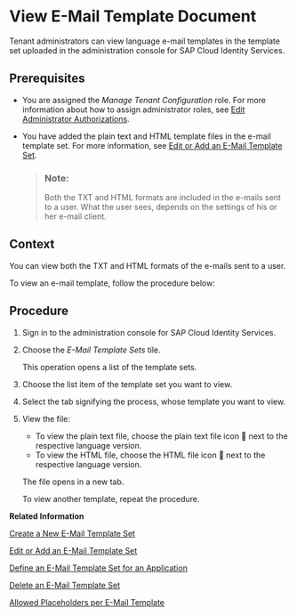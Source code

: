 <!-- loio148568a0835949ac908a0d3d0facbfe4 -->

<link rel="stylesheet" type="text/css" href="../css/sap-icons.css"/>

# View E-Mail Template Document

Tenant administrators can view language e-mail templates in the template set uploaded in the administration console for SAP Cloud Identity Services.



<a name="loio148568a0835949ac908a0d3d0facbfe4__prereq_pf3_kcb_fbb"/>

## Prerequisites

-   You are assigned the *Manage Tenant Configuration* role. For more information about how to assign administrator roles, see [Edit Administrator Authorizations](edit-administrator-authorizations-86ee374.md).

-   You have added the plain text and HTML template files in the e-mail template set. For more information, see [Edit or Add an E-Mail Template Set](edit-or-add-an-e-mail-template-set-3c4f397.md).

    > ### Note:  
    > Both the TXT and HTML formats are included in the e-mails sent to a user. What the user sees, depends on the settings of his or her e-mail client.




<a name="loio148568a0835949ac908a0d3d0facbfe4__context_plz_lq1_fbb"/>

## Context

You can view both the TXT and HTML formats of the e-mails sent to a user.

To view an e-mail template, follow the procedure below:



<a name="loio148568a0835949ac908a0d3d0facbfe4__steps_nrm_r5v_tfb"/>

## Procedure

1.  Sign in to the administration console for SAP Cloud Identity Services.

2.  Choose the *E-Mail Template Sets* tile.

    This operation opens a list of the template sets.

3.  Choose the list item of the template set you want to view.

4.  Select the tab signifying the process, whose template you want to view.

5.  View the file:

    -   To view the plain text file, choose the plain text file icon <span class="SAP-icons"></span> next to the respective language version.
    -   To view the HTML file, choose the HTML file icon <span class="SAP-icons"></span> next to the respective language version.

    The file opens in a new tab.

    To view another template, repeat the procedure.


**Related Information**  


[Create a New E-Mail Template Set](create-a-new-e-mail-template-set-a6fca8b.md "Tenant administrators can create a new set of e-mail templates so that each template in the set can have a custom language version.")

[Edit or Add an E-Mail Template Set](edit-or-add-an-e-mail-template-set-3c4f397.md "Tenant administrators can configure language versions of each template in the template set. They can also set a custom template for each language, and change the name of each template set.")

[Define an E-Mail Template Set for an Application](define-an-e-mail-template-set-for-an-application-fc6b54a.md "Tenant administrators can define the e-mail template set that the application uses.")

[Delete an E-Mail Template Set](delete-an-e-mail-template-set-6fce69d.md "Tenant administrators can delete an e-mail template set or a language version for a specific application process.")

[Allowed Placeholders per E-Mail Template](allowed-placeholders-per-e-mail-template-c0d4a76.md "This document describes which placeholders can be used in each e-mail template.")

